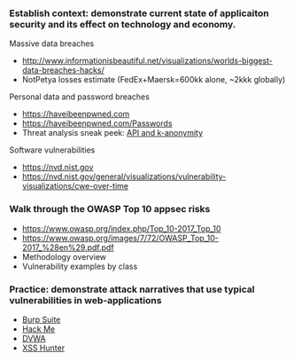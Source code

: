 ### Establish context: demonstrate current state of applicaiton security and its effect on technology and economy.

Massive data breaches
- http://www.informationisbeautiful.net/visualizations/worlds-biggest-data-breaches-hacks/
- NotPetya losses estimate (FedEx+Maersk=600kk alone, ~2kkk globally)

Personal data and password breaches
- https://haveibeenpwned.com
- https://haveibeenpwned.com/Passwords
- Threat analysis sneak peek: [API and k-anonymity](https://www.troyhunt.com/ive-just-launched-pwned-passwords-version-2/#cloudflareprivacyandkanonymity)

Software vulnerabilities
- https://nvd.nist.gov
- https://nvd.nist.gov/general/visualizations/vulnerability-visualizations/cwe-over-time

### Walk through the OWASP Top 10 appsec risks

- https://www.owasp.org/index.php/Top_10-2017_Top_10
- https://www.owasp.org/images/7/72/OWASP_Top_10-2017_%28en%29.pdf.pdf
- Methodology overview
- Vulnerability examples by class

### Practice: demonstrate attack narratives that use typical vulnerabilities in web-applications

- [Burp Suite](https://portswigger.net/burp/)
- [Hack Me](https://hack.me/103107/easiest-xss.html)
- [DVWA](http://www.dvwa.co.uk)
- [XSS Hunter](https://xsshunter.com/app)